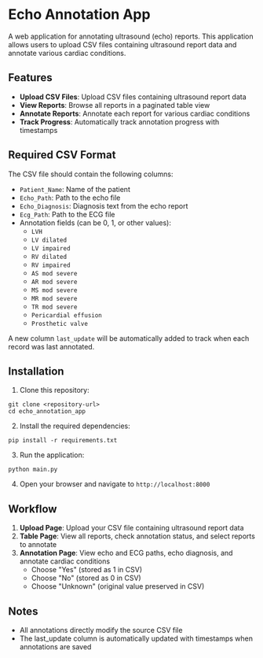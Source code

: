 # Echo Annotation App

A web application for annotating ultrasound (echo) reports. This application allows users to upload CSV files containing ultrasound report data and annotate various cardiac conditions.

## Features

- **Upload CSV Files**: Upload CSV files containing ultrasound report data
- **View Reports**: Browse all reports in a paginated table view
- **Annotate Reports**: Annotate each report for various cardiac conditions
- **Track Progress**: Automatically track annotation progress with timestamps

## Required CSV Format

The CSV file should contain the following columns:
- `Patient_Name`: Name of the patient
- `Echo_Path`: Path to the echo file
- `Echo_Diagnosis`: Diagnosis text from the echo report
- `Ecg_Path`: Path to the ECG file
- Annotation fields (can be 0, 1, or other values):
  - `LVH`
  - `LV dilated`
  - `LV impaired`
  - `RV dilated`
  - `RV impaired`
  - `AS mod severe`
  - `AR mod severe`
  - `MS mod severe`
  - `MR mod severe`
  - `TR mod severe`
  - `Pericardial effusion`
  - `Prosthetic valve`

A new column `last_update` will be automatically added to track when each record was last annotated.

## Installation

1. Clone this repository:
```
git clone <repository-url>
cd echo_annotation_app
```

2. Install the required dependencies:
```
pip install -r requirements.txt
```

3. Run the application:
```
python main.py
```

4. Open your browser and navigate to `http://localhost:8000`

## Workflow

1. **Upload Page**: Upload your CSV file containing ultrasound report data
2. **Table Page**: View all reports, check annotation status, and select reports to annotate
3. **Annotation Page**: View echo and ECG paths, echo diagnosis, and annotate cardiac conditions
   - Choose "Yes" (stored as 1 in CSV)
   - Choose "No" (stored as 0 in CSV)
   - Choose "Unknown" (original value preserved in CSV)

## Notes

- All annotations directly modify the source CSV file
- The last_update column is automatically updated with timestamps when annotations are saved
